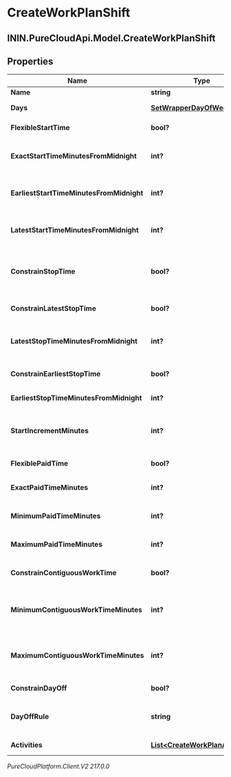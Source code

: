 # CreateWorkPlanShift

## ININ.PureCloudApi.Model.CreateWorkPlanShift

## Properties

|Name | Type | Description | Notes|
|------------ | ------------- | ------------- | -------------|
| **Name** | **string** | Name of the shift | |
| **Days** | [**SetWrapperDayOfWeek**](SetWrapperDayOfWeek) | Days of the week applicable for this shift | [optional] |
| **FlexibleStartTime** | **bool?** | Whether the start time of the shift is flexible | [optional] |
| **ExactStartTimeMinutesFromMidnight** | **int?** | Exact start time of the shift defined as offset minutes from midnight. Used if flexibleStartTime &#x3D;&#x3D; false | [optional] |
| **EarliestStartTimeMinutesFromMidnight** | **int?** | Earliest start time of the shift defined as offset minutes from midnight. Used if flexibleStartTime &#x3D;&#x3D; true | [optional] |
| **LatestStartTimeMinutesFromMidnight** | **int?** | Latest start time of the shift defined as offset minutes from midnight. Used if flexibleStartTime &#x3D;&#x3D; true | [optional] |
| **ConstrainStopTime** | **bool?** | Whether the latest stop time constraint for the shift is enabled.  Deprecated, use constrainLatestStopTime instead | [optional] |
| **ConstrainLatestStopTime** | **bool?** | Whether the latest stop time constraint for the shift is enabled | [optional] |
| **LatestStopTimeMinutesFromMidnight** | **int?** | Latest stop time of the shift defined as offset minutes from midnight. Used if constrainStopTime &#x3D;&#x3D; true | [optional] |
| **ConstrainEarliestStopTime** | **bool?** | Whether the earliest stop time constraint for the shift is enabled | [optional] |
| **EarliestStopTimeMinutesFromMidnight** | **int?** | This is the earliest time a shift can end | [optional] |
| **StartIncrementMinutes** | **int?** | Increment in offset minutes that would contribute to different possible start times for the shift. Used if flexibleStartTime &#x3D;&#x3D; true | [optional] |
| **FlexiblePaidTime** | **bool?** | Whether the paid time setting for the shift is flexible | [optional] |
| **ExactPaidTimeMinutes** | **int?** | Exact paid time in minutes configured for the shift. Used if flexiblePaidTime &#x3D;&#x3D; false | [optional] |
| **MinimumPaidTimeMinutes** | **int?** | Minimum paid time in minutes configured for the shift. Used if flexiblePaidTime &#x3D;&#x3D; true | [optional] |
| **MaximumPaidTimeMinutes** | **int?** | Maximum paid time in minutes configured for the shift. Used if flexiblePaidTime &#x3D;&#x3D; true | [optional] |
| **ConstrainContiguousWorkTime** | **bool?** | Whether the contiguous time constraint for the shift is enabled | [optional] |
| **MinimumContiguousWorkTimeMinutes** | **int?** | Minimum contiguous time in minutes configured for the shift. Used if constrainContiguousWorkTime &#x3D;&#x3D; true | [optional] |
| **MaximumContiguousWorkTimeMinutes** | **int?** | Maximum contiguous time in minutes configured for the shift. Used if constrainContiguousWorkTime &#x3D;&#x3D; true | [optional] |
| **ConstrainDayOff** | **bool?** | Whether day off rule is enabled | [optional] |
| **DayOffRule** | **string** | The day off rule for agents to have next day off or previous day off. used if constrainDayOff &#x3D; true | [optional] |
| **Activities** | [**List&lt;CreateWorkPlanActivity&gt;**](CreateWorkPlanActivity) | Activities configured for this shift | [optional] |



_PureCloudPlatform.Client.V2 217.0.0_
